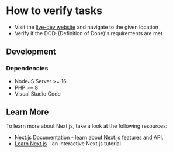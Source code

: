 # How to verify tasks

- Visit the [live-dev website](https://school-collab.ga) and navigate to the given location
- Verify if the DOD-(Definition of Done)'s requirements are met

## Development

### Dependencies
* NodeJS Server >= 16
* PHP >= 8
* Visual Studio Code

## Learn More

To learn more about Next.js, take a look at the following resources:

- [Next.js Documentation](https://nextjs.org/docs) - learn about Next.js features and API.
- [Learn Next.js](https://nextjs.org/learn) - an interactive Next.js tutorial.
